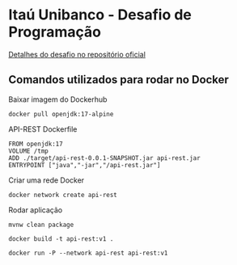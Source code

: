 # Itaú Unibanco - Desafio de Programação
[Detalhes do desafio no repositório oficial](https://github.com/rafaellins-itau/desafio-itau-vaga-99-junior)


## Comandos utilizados para rodar no Docker
Baixar imagem do Dockerhub
```
docker pull openjdk:17-alpine
```
API-REST Dockerfile
```
FROM openjdk:17
VOLUME /tmp
ADD ./target/api-rest-0.0.1-SNAPSHOT.jar api-rest.jar
ENTRYPOINT ["java","-jar","/api-rest.jar"]
``` 
Criar uma rede Docker
```
docker network create api-rest
```
Rodar aplicação
```
mvnw clean package

docker build -t api-rest:v1 .

docker run -P --network api-rest api-rest:v1
```

